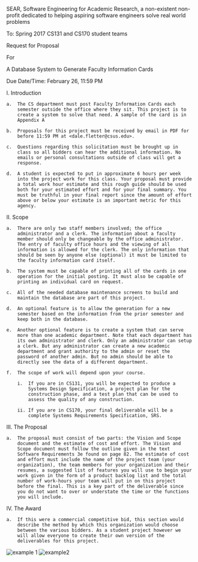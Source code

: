 SEAR, Software Engineering for Academic Research, a non-existent
non-profit dedicated to helping aspiring software engineers solve real
world problems

To: Spring 2017 CS131 and CS170 student teams

Request for Proposal

For

A Database System to Generate Faculty Information Cards

Due Date/Time: February 26, 11:59 PM

I.  Introduction

    a.  The CS department must post Faculty Information Cards each
        semester outside the office where they sit. This project is to
        create a system to solve that need. A sample of the card is in
        Appendix A

    b.  Proposals for this project must be received by email in PDF for
        before 11:59 PM at <dale.fletter@csus.edu>.

    c.  Questions regarding this solicitation must be brought up in
        class so all bidders can hear the additional information. No
        emails or personal consultations outside of class will get a
        response.

    d.  A student is expected to put in approximate 6 hours per week
        into the project work for this class. Your proposal must provide
        a total work hour estimate and this rough guide should be used
        both for your estimated effort and for your final summary. You
        must be truthful in your final report since the amount of effort
        above or below your estimate is an important metric for this
        agency.

II. Scope

    a.  There are only two staff members involved; the office
        administrator and a clerk. The information about a faculty
        member should only be changeable by the office administrator.
        The entry of faculty office hours and the viewing of all
        information is allowed for the clerk. The only information that
        should be seen by anyone else (optional) it must be limited to
        the faculty information card itself.

    b.  The system must be capable of printing all of the cards in one
        operation for the initial posting. It must also be capable of
        printing an individual card on request.

    c.  All of the needed database maintenance screens to build and
        maintain the database are part of this project.

    d.  An optional feature is to allow the generation for a new
        semester based on the information from the prior semester and
        keep both in the database.

    e.  Another optional feature is to create a system that can serve
        more than one academic department. Note that each department has
        its own administrator and clerk. Only an administrator can setup
        a clerk. But any administrator can create a new academic
        department and grant authority to the admin or reset the
        password of another admin. But no admin should be able to
        directly see the data of a different department.

    f.  The scope of work will depend upon your course.

        i.  If you are in CS131, you will be expected to produce a
            Systems Design Specification, a project plan for the
            construction phase, and a test plan that can be used to
            assess the quality of any construction.

        ii. If you are in CS170, your final deliverable will be a
            complete Systems Requirements Specification, SRS.

III. The Proposal

    a.  The proposal must consist of two parts: the Vision and Scope
        document and the estimate of cost and effort. The Vision and
        Scope document must follow the outline given in the text
        Software Requirements 3e found on page 82. The estimate of cost
        and effort must include the name of the project team (your
        organization), the team members for your organization and their
        resumes, a suggested list of features you will use to begin your
        work given in the form of a product backlog list and the total
        number of work-hours your team will put in on this project
        before the final. This is a key part of the deliverable since
        you do not want to over or understate the time or the functions
        you will include.

IV. The Award

    a.  If this were a commercial competitive bid, this section would
        describe the method by which this organization would choose
        between the various bidders. As a student project however we
        will allow everyone to create their own version of the
        deliverables for this project.

![example 1](/media/image002.jpeg)
![example2](/media/image004.jpeg)

